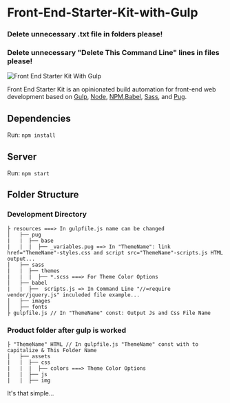 # Front-End-Starter-Kit-with-Gulp


### Delete unnecessary .txt file in folders please!
### Delete unnecessary "Delete This Command Line" lines in files please!


![Front End Starter Kit With Gulp](https://www.yasinates.com/FrontEndStarterKitwithGulp.png)

Front End Starter Kit is an opinionated build automation for front-end web development based on [Gulp](http://gulpjs.com/), [Node](https://nodejs.org/), [NPM](https://www.npmjs.com/),[Babel](https://babeljs.io/), [Sass](http://sass-lang.com/), and [Pug](https://pugjs.org/).

## Dependencies

Run: `npm install`

## Server

Run: `npm start`

## Folder Structure

### Development Directory

    ├ resources ===> In gulpfile.js name can be changed            
    │   ├── pug
    |   |  ├── base
    |   |  |  ├── _variables.pug ==> In "ThemeName": link href="ThemeName"-styles.css and script src="ThemeName"-scripts.js HTML output...
    │   ├── sass
    |   |  ├── themes
    |   |  |  ├── *.scss ===> For Theme Color Options
    │   ├── babel
    |   |  ├──  scripts.js => In Command Line "//=require vendor/jquery.js" inculeded file example...
    │   ├── images
    │   ├── fonts
    ├ gulpfile.js // In "ThemeName" const: Output Js and Css File Name   
    
 ### Product folder after gulp is worked
 
    ├ "ThemeName" HTML // In gulpfile.js "ThemeName" const with to capitalize & This Folder Name
    │   ├── assets
    |   |  ├── css
    |   |  |  ├── colors ===> Theme Color Options
    |   |  ├── js
    |   |  ├── img
  
It's that simple...  
